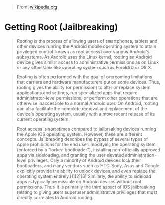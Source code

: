 > From: [wikipedia.org][Rooting_Android_OS]

[Rooting_Android_OS]:https://en.wikipedia.org/wiki/Rooting_(Android_OS)

# Getting Root (Jailbreaking)

> Rooting is the process of allowing users of smartphones, tablets and other devices running the Android mobile operating system to attain privileged control (known as root access) over various Android's subsystems. As Android uses the Linux kernel, rooting an Android device gives similar access to administrative permissions as on Linux or any other Unix-like operating system such as FreeBSD or OS X.

> Rooting is often performed with the goal of overcoming limitations that carriers and hardware manufacturers put on some devices. Thus, rooting gives the ability (or permission) to alter or replace system applications and settings, run specialized apps that require administrator-level permissions, or perform other operations that are otherwise inaccessible to a normal Android user. On Android, rooting can also facilitate the complete removal and replacement of the device's operating system, usually with a more recent release of its current operating system.

> Root access is sometimes compared to jailbreaking devices running the Apple iOS operating system. However, these are different concepts. Jailbreaking describes the bypass of several types of Apple prohibitions for the end user: modifying the operating system (enforced by a "locked bootloader"), installing non-officially approved apps via sideloading, and granting the user elevated administration-level privileges. Only a minority of Android devices lock their bootloaders, and many vendors such as HTC, Sony, Asus and Google explicitly provide the ability to unlock devices, and even replace the operating system entirely.[1][2][3] Similarly, the ability to sideload apps is typically permissible on Android devices without root permissions. Thus, it is primarily the third aspect of iOS jailbreaking relating to giving users superuser administrative privileges that most directly correlates to Android rooting.
